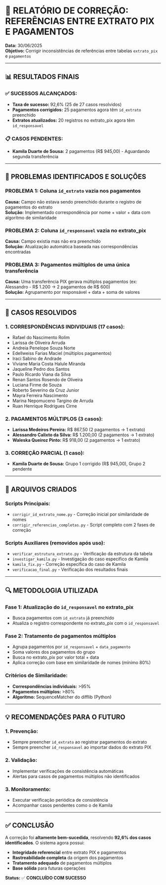 # 🔧 RELATÓRIO DE CORREÇÃO: REFERÊNCIAS ENTRE EXTRATO PIX E PAGAMENTOS

**Data:** 30/06/2025  
**Objetivo:** Corrigir inconsistências de referências entre tabelas `extrato_pix` e `pagamentos`

---

## 📊 RESULTADOS FINAIS

### ✅ **SUCESSOS ALCANÇADOS:**

- **Taxa de sucesso:** 92,6% (25 de 27 casos resolvidos)
- **Pagamentos corrigidos:** 25 pagamentos agora têm `id_extrato` preenchido
- **Extratos atualizados:** 20 registros no extrato_pix agora têm `id_responsavel`

### 📋 **CASOS PENDENTES:**

- **Kamila Duarte de Sousa:** 2 pagamentos (R$ 945,00) - Aguardando segunda transferência

---

## 🔧 PROBLEMAS IDENTIFICADOS E SOLUÇÕES

### **PROBLEMA 1:** Coluna `id_extrato` vazia nos pagamentos

**Causa:** Campo não estava sendo preenchido durante o registro de pagamentos do extrato  
**Solução:** Implementado correspondência por nome + valor + data com algoritmo de similaridade

### **PROBLEMA 2:** Coluna `id_responsavel` vazia no extrato_pix

**Causa:** Campo existia mas não era preenchido  
**Solução:** Atualização automática baseada nas correspondências encontradas

### **PROBLEMA 3:** Pagamentos múltiplos de uma única transferência

**Causa:** Uma transferência PIX gerava múltiplos pagamentos (ex: Alessandro - R$ 1.200 → 2 pagamentos de R$ 600)  
**Solução:** Agrupamento por responsável + data + soma de valores

---

## 🎯 CASOS RESOLVIDOS

### **1. CORRESPONDÊNCIAS INDIVIDUAIS (17 casos):**

- Rafael do Nascimento Rolim
- Larissa de Oliveira Arruda
- Andreia Penelope Souza Norte
- Edellweiss Farias Maciel (múltiplos pagamentos)
- Iraci Sabino de Andrade
- Viviane Maria Costa Halule Miranda
- Jaqueline Pedro dos Santos
- Paulo Ricardo Viana da Silva
- Renan Santos Rosendo de Oliveira
- Luciana Firme de Souza
- Roberto Severino da Cruz Junior
- Mayra Ferreira Nascimento
- Marina Nepomuceno Targino de Arruda
- Ruan Henrique Rodrigues Cirne

### **2. PAGAMENTOS MÚLTIPLOS (3 casos):**

- **Larissa Medeiros Pereira:** R$ 867,50 (2 pagamentos → 1 extrato)
- **Alessandro Calixto da Silva:** R$ 1.200,00 (2 pagamentos → 1 extrato)
- **Waleska Queiroz Pinto:** R$ 918,00 (2 pagamentos → 1 extrato)

### **3. CORREÇÃO PARCIAL (1 caso):**

- **Kamila Duarte de Sousa:** Grupo 1 corrigido (R$ 945,00), Grupo 2 pendente

---

## 📁 ARQUIVOS CRIADOS

### **Scripts Principais:**

- `corrigir_id_extrato_nome.py` - Correção inicial por similaridade de nomes
- `corrigir_referencias_completas.py` - Script completo com 2 fases de correção

### **Scripts Auxiliares (removidos após uso):**

- `verificar_estrutura_extrato.py` - Verificação da estrutura da tabela
- `investigar_kamila.py` - Investigação do caso específico de Kamila
- `kamila_fix.py` - Correção específica do caso de Kamila
- `verificacao_final.py` - Verificação dos resultados finais

---

## 🔍 METODOLOGIA UTILIZADA

### **Fase 1:** Atualização do `id_responsavel` no extrato_pix

- Busca pagamentos com `id_extrato` já preenchido
- Atualiza o registro correspondente no extrato_pix com o `id_responsavel`

### **Fase 2:** Tratamento de pagamentos múltiplos

- Agrupa pagamentos por `id_responsavel` + `data_pagamento`
- Soma valores dos pagamentos do grupo
- Busca no extrato_pix por valor total + data
- Aplica correção com base em similaridade de nomes (mínimo 80%)

### **Critérios de Similaridade:**

- **Correspondências individuais:** >95%
- **Pagamentos múltiplos:** >80%
- **Algoritmo:** SequenceMatcher do difflib (Python)

---

## 💡 RECOMENDAÇÕES PARA O FUTURO

### **1. Prevenção:**

- Sempre preencher `id_extrato` ao registrar pagamentos do extrato
- Sempre preencher `id_responsavel` ao importar dados do extrato PIX

### **2. Validação:**

- Implementar verificações de consistência automáticas
- Alertas para casos de pagamentos múltiplos não identificados

### **3. Monitoramento:**

- Executar verificação periódica de consistência
- Acompanhar casos pendentes como o de Kamila

---

## ✅ CONCLUSÃO

A correção foi **altamente bem-sucedida**, resolvendo **92,6% dos casos identificados**. O sistema agora possui:

- **Integridade referencial** entre extrato PIX e pagamentos
- **Rastreabilidade completa** da origem dos pagamentos
- **Tratamento adequado** de pagamentos múltiplos
- **Base sólida** para futuras operações

**Status:** ✅ **CONCLUÍDO COM SUCESSO**
